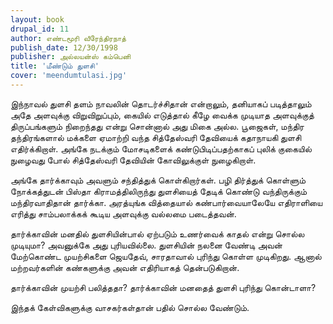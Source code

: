 ```yaml
---
layout: book
drupal_id: 11
author: எண்டமூரி வீரேந்திரநாத்
publish_date: 12/30/1998
publisher: அல்லயன்ஸ் கம்பெனி
title: 'மீண்டும் துளசி'
cover: 'meendumtulasi.jpg'
---
```

இந்நாவல் துளசி தளம் நாவலின் தொடர்ச்சிதான் என்றாலும், தனியாகப் படித்தாலும் அதே அளவுக்கு விறுவிறுப்பும், கையில் எடுத்தால் கீழே வைக்க முடியாத அளவுக்குத் திருப்பங்களும் நிறைந்தது என்று சொன்னால் அது மிகை அல்ல. பூஜைகள், மந்திர தந்திரங்களால் மக்களை ஏமாற்றி வந்த சித்தேஸ்வரி தேவியைக் கதாநாயகி துளசி எதிர்க்கிறாள். அங்கே நடக்கும் மோசடிகளைக் கண்டுபிடிப்பதற்காகப் புலிக் குகையில் நுழைவது போல் சித்தேஸ்வரி தேவியின் கோவிலுக்குள் நுழைகிறாள்.

அங்கே தார்க்காவும் அவளும் சந்தித்துக் கொள்கிறார்கள். பழி திர்த்துக் கொள்ளும் நோக்கத்துடன் பிஸ்தா கிராமத்திலிருந்து துளசியைத் தேடிக் கொண்டு வந்திருக்கும் மந்திரவாதிதான் தார்க்கா. அரத்யுங்க வித்தையால் கண்பார்வையாலேயே எதிராளியை எரித்து சாம்பலாக்கக் கூடிய அளவுக்கு வல்லமை படைத்தவன்.

தார்க்காவின் மனதில் துளசியின்பால் ஏற்படும் உணர்வைக் காதல் என்று சொல்ல முடியுமா? அவனுக்கே அது புரியவில்லை. துளசியின் நலனை வேண்டி அவன் மேற்கொண்ட முயற்சிகளை ஜெயதேவ், சாரதாவால் புரிந்து கொள்ள முடிகிறது. ஆனால் மற்றவர்களின் கண்களுக்கு அவன் எதிரியாகத் தென்படுகிறான்.

தார்க்காவின் முயற்சி பலித்ததா? தார்க்காவின் மனதைத் துளசி புரிந்து கொன்டாளா?

இந்தக் கேள்விகளுக்கு வாசகர்கள்தான் பதில் சொல்ல வேண்டும்.
